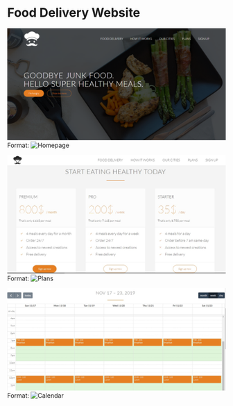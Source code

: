 ﻿# Food Delivery Website

![GitHub Logo](/Resources/IMG/fe1.jpg)
Format: ![Homepage](url)

![GitHub Logo](/Resources/IMG/fe2.jpg)
Format: ![Plans](url)

![GitHub Logo](/Resources/IMG/fe3.jpg)
Format: ![Calendar](url)
